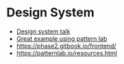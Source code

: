 # Design System

* [Design system talk](https://github.com/alexpate/design-system-talks)
* [Great example using pattern lab](http://foodbank.bradfrostweb.com/timeline/)
* https://phase2.gitbook.io/frontend/
* https://patternlab.io/resources.html
